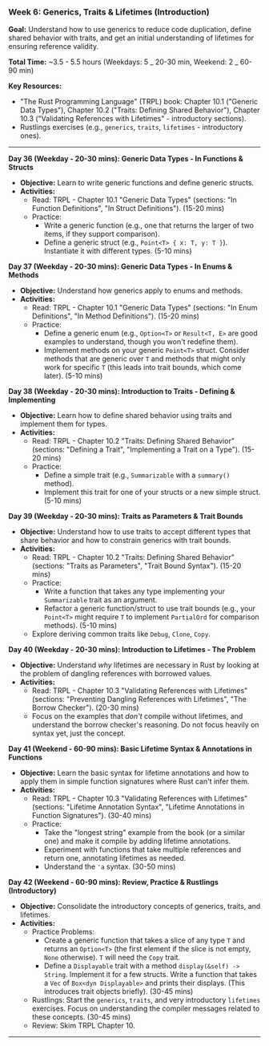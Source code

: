 ### Week 6: Generics, Traits & Lifetimes (Introduction)

**Goal:** Understand how to use generics to reduce code duplication, define shared behavior with traits, and get an initial understanding of lifetimes for ensuring reference validity.

**Total Time:** ~3.5 - 5.5 hours (Weekdays: 5 _ 20-30 min, Weekend: 2 _ 60-90 min)

**Key Resources:**

- "The Rust Programming Language" (TRPL) book: Chapter 10.1 ("Generic Data Types"), Chapter 10.2 ("Traits: Defining Shared Behavior"), Chapter 10.3 ("Validating References with Lifetimes" - introductory sections).
- Rustlings exercises (e.g., `generics`, `traits`, `lifetimes` - introductory ones).

---

**Day 36 (Weekday - 20-30 mins): Generic Data Types - In Functions & Structs**

- **Objective:** Learn to write generic functions and define generic structs.
- **Activities:**
  - Read: TRPL - Chapter 10.1 "Generic Data Types" (sections: "In Function Definitions", "In Struct Definitions"). (15-20 mins)
  - Practice:
    - Write a generic function (e.g., one that returns the larger of two items, if they support comparison).
    - Define a generic struct (e.g., `Point<T> { x: T, y: T }`). Instantiate it with different types. (5-10 mins)

**Day 37 (Weekday - 20-30 mins): Generic Data Types - In Enums & Methods**

- **Objective:** Understand how generics apply to enums and methods.
- **Activities:**
  - Read: TRPL - Chapter 10.1 "Generic Data Types" (sections: "In Enum Definitions", "In Method Definitions"). (15-20 mins)
  - Practice:
    - Define a generic enum (e.g., `Option<T>` or `Result<T, E>` are good examples to understand, though you won't redefine them).
    - Implement methods on your generic `Point<T>` struct. Consider methods that are generic over `T` and methods that might only work for specific `T` (this leads into trait bounds, which come later). (5-10 mins)

**Day 38 (Weekday - 20-30 mins): Introduction to Traits - Defining & Implementing**

- **Objective:** Learn how to define shared behavior using traits and implement them for types.
- **Activities:**
  - Read: TRPL - Chapter 10.2 "Traits: Defining Shared Behavior" (sections: "Defining a Trait", "Implementing a Trait on a Type"). (15-20 mins)
  - Practice:
    - Define a simple trait (e.g., `Summarizable` with a `summary()` method).
    - Implement this trait for one of your structs or a new simple struct. (5-10 mins)

**Day 39 (Weekday - 20-30 mins): Traits as Parameters & Trait Bounds**

- **Objective:** Understand how to use traits to accept different types that share behavior and how to constrain generics with trait bounds.
- **Activities:**
  - Read: TRPL - Chapter 10.2 "Traits: Defining Shared Behavior" (sections: "Traits as Parameters", "Trait Bound Syntax"). (15-20 mins)
  - Practice:
    - Write a function that takes any type implementing your `Summarizable` trait as an argument.
    - Refactor a generic function/struct to use trait bounds (e.g., your `Point<T>` might require `T` to implement `PartialOrd` for comparison methods). (5-10 mins)
  - Explore deriving common traits like `Debug`, `Clone`, `Copy`.

**Day 40 (Weekday - 20-30 mins): Introduction to Lifetimes - The Problem**

- **Objective:** Understand _why_ lifetimes are necessary in Rust by looking at the problem of dangling references with borrowed values.
- **Activities:**
  - Read: TRPL - Chapter 10.3 "Validating References with Lifetimes" (sections: "Preventing Dangling References with Lifetimes", "The Borrow Checker"). (20-30 mins)
  - Focus on the examples that _don't_ compile without lifetimes, and understand the borrow checker's reasoning. Do not focus heavily on syntax yet, just the concept.

**Day 41 (Weekend - 60-90 mins): Basic Lifetime Syntax & Annotations in Functions**

- **Objective:** Learn the basic syntax for lifetime annotations and how to apply them in simple function signatures where Rust can't infer them.
- **Activities:**
  - Read: TRPL - Chapter 10.3 "Validating References with Lifetimes" (sections: "Lifetime Annotation Syntax", "Lifetime Annotations in Function Signatures"). (30-40 mins)
  - Practice:
    - Take the "longest string" example from the book (or a similar one) and make it compile by adding lifetime annotations.
    - Experiment with functions that take multiple references and return one, annotating lifetimes as needed.
    - Understand the `'a` syntax. (30-50 mins)

**Day 42 (Weekend - 60-90 mins): Review, Practice & Rustlings (Introductory)**

- **Objective:** Consolidate the introductory concepts of generics, traits, and lifetimes.
- **Activities:**
  - Practice Problems:
    - Create a generic function that takes a slice of any type `T` and returns an `Option<T>` (the first element if the slice is not empty, `None` otherwise). `T` will need the `Copy` trait.
    - Define a `Displayable` trait with a method `display(&self) -> String`. Implement it for a few structs. Write a function that takes a `Vec` of `Box<dyn Displayable>` and prints their displays. (This introduces trait objects briefly). (30-45 mins)
  - Rustlings: Start the `generics`, `traits`, and very introductory `lifetimes` exercises. Focus on understanding the compiler messages related to these concepts. (30-45 mins)
  - Review: Skim TRPL Chapter 10.

---
